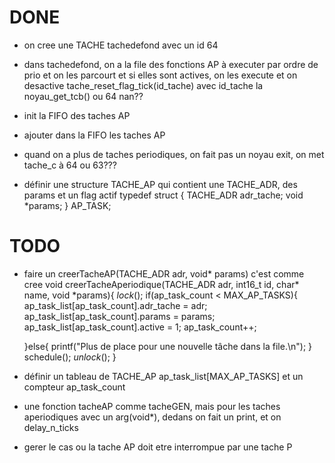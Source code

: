 # DONE
- on cree une TACHE tachedefond avec un id 64
- dans tachedefond, on a la file des fonctions AP à executer par ordre de prio
et on les parcourt et si elles sont actives, on les execute et on desactive
tache_reset_flag_tick(id_tache) avec id_tache la noyau_get_tcb() ou 64 nan??

- init la FIFO des taches AP
- ajouter dans la FIFO les taches AP

- quand on a plus de taches periodiques, on fait pas un noyau exit, on met tache_c à 64 ou 63???


- définir une structure TACHE_AP qui contient une TACHE_ADR, des params et un flag actif
typedef struct {
	TACHE_ADR adr_tache;
	void *params;
} AP_TASK;

# TODO

- faire un creerTacheAP(TACHE_ADR adr, void* params) c'est comme cree
void creerTacheAperiodique(TACHE_ADR adr, int16_t id, char* name, void *params){
	_lock_();
	if(ap_task_count < MAX_AP_TASKS){
		ap_task_list[ap_task_count].adr_tache = adr;
		ap_task_list[ap_task_count].params = params;
		ap_task_list[ap_task_count].active = 1;
		ap_task_count++;

	}else{
		printf("Plus de place pour une nouvelle tâche dans la file.\n");
	}
	schedule();
	_unlock_();
}


- définir un tableau de TACHE_AP ap_task_list[MAX_AP_TASKS] et un compteur ap_task_count

- une fonction tacheAP comme tacheGEN, mais pour les taches aperiodiques avec un arg(void*), dedans on fait un print, et on delay_n_ticks

- gerer le cas ou la tache AP doit etre interrompue par une tache P